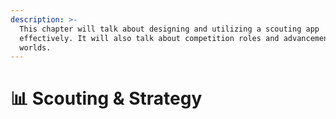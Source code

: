 ```yaml
---
description: >-
  This chapter will talk about designing and utilizing a scouting app
  effectively. It will also talk about competition roles and advancement to
  worlds.
---
```


# 📊 Scouting & Strategy

